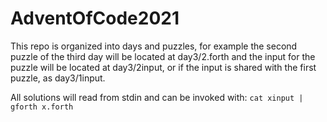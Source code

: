 # AdventOfCode2021

This repo is organized into days and puzzles, for example the second puzzle of
the third day will be located at day3/2.forth and the input for the puzzle will
be located at day3/2input, or if the input is shared with the first puzzle, as
day3/1input.

All solutions will read from stdin and can be invoked with:
 `cat xinput | gforth x.forth`
